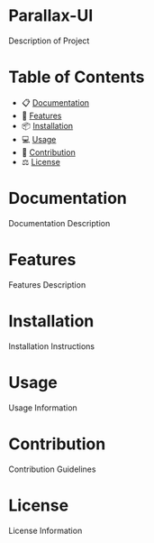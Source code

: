 # Parallax-UI
Description of Project

# Table of Contents
- 📋 [Documentation](#documentation)
- 🚀 [Features](#features)
- 📦 [Installation](#installation)
- 💻 [Usage](#usage)
- 📝 [Contribution](#contribution)
- ⚖️ [License](#license)

# Documentation 
Documentation Description

# Features
Features Description

# Installation
Installation Instructions

# Usage
Usage Information

# Contribution
Contribution Guidelines

# License
License Information